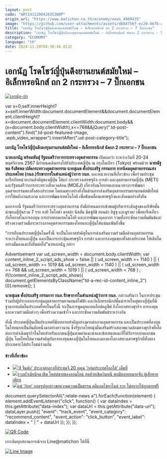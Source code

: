 ```yaml
---
layout: post
code: "ART24112004263IZW8P"
origin_url: "https://www.matichon.co.th/economy/news_4909435"
image: "https://github.com/user-attachments/assets/db84756f-ec20-46fb-afda-9e6138d5c4f6"
title: "เอกนัฏ โรดโชว์ญี่ปุ่นดึงยานยนต์สมัยใหม่ – อิเล็กทรอนิกส์ ถก 2 กระทรวง – 7 บิ๊กเอกชน"
description: "เอกนัฏ โรดโชว์ญี่ปุ่นดึงลงทุนยานยนต์สมัยใหม่ - อิเล็กทรอนิกส์ นัดถก 2 กระทรวง - 7 บิ๊กเอกชน"
category: "ECONOMY"
language: "th"
date: 2024-11-20T04:30:44.013Z
---
```


# เอกนัฏ โรดโชว์ญี่ปุ่นดึงยานยนต์สมัยใหม่ – อิเล็กทรอนิกส์ ถก 2 กระทรวง – 7 บิ๊กเอกชน

[![](https://www.matichon.co.th/wp-content/uploads/2024/11/เอกนัฎ-ปก.jpg "เอกนัฎ-ปก")](https://www.matichon.co.th/wp-content/uploads/2024/11/เอกนัฎ-ปก.jpg)

var x=0;self.innerHeight?x=self.innerWidth:document.documentElement&&document.documentElement.clientHeight?x=document.documentElement.clientWidth:document.body&&(x=document.body.clientWidth),x<=768&&jQuery(".td-post-content").find(".td-post-featured-image, .wpb\_video\_wrapper").insertAfter(".ud-post-category-title");

**เอกนัฏ โรดโชว์ญี่ปุ่นดึงลงทุนยานยนต์สมัยใหม่ – อิเล็กทรอนิกส์ นัดถก 2 กระทรวง – 7 บิ๊กเอกชน**

**นายเอกนัฏ พร้อมพันธุ์ รัฐมนตรีว่าการกระทรวงอุตสาหกรรม** เปิดเผยว่า ระหว่างวันที่ 20-24 พฤศจิกายน 2567 มีกำหนดเดินทางไปยังประเทศญี่ปุ่น ณ กรุงโตเกียว (Tokyo) พร้อมด้วย **นายณัฐพล รังสิตพล ปลัดกระทรวงอุตสาหกรรม นายสุเมธ ตั้งประเสริฐ กรรมการ การนิคมอุตสาหกรรมแห่งประเทศไทย (กนอ.)รักษาการในตำแหน่งผู้ว่าการ กนอ.** และหน่วยงานที่เกี่ยวข้อง เพื่อร่วมประชุมหารือกับหน่วยงานสำคัญของญี่ปุ่น ได้แก่ กระทรวงเศรษฐกิจ การค้า และอุตสาหกรรมญี่ปุ่น (METI) และรัฐมนตรีว่าการกระทรวงสิ่งแวดล้อม (MOEJ) เกี่ยวกับนโยบายและแนวทางการพัฒนาอุตสาหกรรมของทั้งสองประเทศ โดยเฉพาะอย่างยิ่งในด้านการส่งเสริมอุตสาหกรรมยานยนต์สมัยใหม่ การใช้พลังงานสะอาด และการพัฒนาเทคโนโลยี เพื่อขับเคลื่อนเศรษฐกิจและสังคมอย่างยั่งยืน

นอกจากนี้ รัฐมนตรีว่าการกระทรวงอุตสาหกรรม ยังมีกำหนดการเข้าพบผู้บริหารระดับสูงของบริษัทชั้นนำของญี่ปุ่นรวม 7 ราย อาทิ โตโยต้า มาสด้า นิสสัน มิตซูบิชิ ฮอนด้า อิซูซุ และมูราตะ เพื่อหารือเกี่ยวกับโอกาสในการลงทุน การถ่ายทอดเทคโนโลยี และการพัฒนาบุคลากร รวมทั้งกระชับความสัมพันธ์และสร้างความร่วมมือระหว่างภาคอุตสาหกรรมของไทยและญี่ปุ่นให้แน่นแฟ้นยิ่งขึ้น

“การเยือนประเทศญี่ปุ่นในครั้งนี้ จะเป็นโอกาสสำคัญในการส่งเสริมความร่วมมือด้านอุตสาหกรรมระหว่างไทยและญี่ปุ่น และเป็นการกระตุ้นเศรษฐกิจ การค้า และการลงทุนของทั้งสองประเทศ ให้เติบโตอย่างมั่นคงและยั่งยืนต่อไป”นายเอกนัฏ กล่าว

Advertisement var ud\_screen\_width = document.body.clientWidth; var content\_inline\_2\_script\_ads\_show = false || ( ud\_screen\_width >= 1140 ) || ( ud\_screen\_width >= 1019 && ud\_screen\_width < 1140 ) || ( ud\_screen\_width >= 768 && ud\_screen\_width < 1019 ) || ( ud\_screen\_width < 768 ) ; if(!content\_inline\_2\_script\_ads\_show){ document.getElementsByClassName("td-a-rec-id-content\_inline\_2")\[0\].remove(); }

**นายสุเมธ ตั้งประเสริฐ กรรมการ กนอ.รักษาการในตำแหน่งผู้ว่าการ กนอ.** กล่าวเสริมว่า ในการประชุมร่วมกับผู้ประกอบการกลุ่มอุตสาหกรรมยานยนต์ไฟฟ้า และอิเล็กทรอนิกส์ชั้นนำรายใหญ่ของญี่ปุ่นที่มีฐานการผลิตในประเทศไทยในครั้งนี้ จะเป็นการพูดคุยแบบเอ็กซ์คลูซีฟ ถึงโอกาสทางธุรกิจ การลงทุน และความร่วมมือต่างๆ เพื่อสร้างความเข้าใจ และกระชับความสัมพันธ์ระหว่างกัน

ทั้งนี้ ประเทศญี่ปุ่นเป็นประเทศที่มีบทบาทสำคัญอย่างมากต่อภาคอุตสาหกรรม และเป็นประเทศที่ลงทุนในไทยมากเป็นอันดับหนึ่งมาอย่างยาวนาน ซึ่งรัฐบาลไทยมุ่งมั่นเสริมสร้างสภาพแวดล้อมทางธุรกิจที่เอื้อต่อการดำเนินธุรกิจในไทยสำหรับเอกชนญี่ปุ่นตามคำแนะนำและข้อเสนอแนะที่ได้รับจากภาคเอกชนญี่ปุ่น โดยไทยให้ความสำคัญกับการลงทุนของญี่ปุ่นในไทยและมองหาโอกาสทางเศรษฐกิจที่ทั้งสองประเทศจะได้ประโยชน์ร่วมกัน

#### ข่าวที่เกี่ยวข้อง

*   [![](https://www.matichon.co.th/wp-content/uploads/2024/11/728-AFP__20241119__36MV7H3__v1__HighRes__BrazilG20Summit.jpg)‘สี จิ้นพิง’ ประกาศกลางที่ประชุมจี 20 หนุน ‘กลุ่มประเทศโลกใต้’ เต็มที่](https://www.matichon.co.th/foreign/news_4909517)
*   [![](https://www.matichon.co.th/wp-content/uploads/2024/11/h728-4.jpg)รวบผัวเมียมิจฉาชีพ โพสต์ขายของออนไลน์ สุดท้ายเชิดเงินหนี พบมีหลายหมายจับ ผู้เสียหายเพียบ](https://www.matichon.co.th/local/crime/news_4909489)
*   [![](https://www.matichon.co.th/wp-content/uploads/2024/11/1-255.jpg)แม่ ‘ก้อย’ กอดรูปลูกสาวขอความความเป็นธรรม คดีแอมไซยาไนด์ ระบุ ไม่อยากให้ลูกตายฟรี](https://www.matichon.co.th/local/crime/news_4909461)

document.querySelectorAll(".relate-news a").forEach(function(element) { element.addEventListener("click", function() { var dataIndex = this.getAttribute("data-index"); var dataUrl = this.getAttribute("data-url"); dataLayer.push({ "event": "track\_event", "event\_category": "recommend\_content", "event\_action": "click\_button", "event\_label": dataIndex + " | " + dataUrl }); }); });

[![QR Code](https://www.matichon.co.th/wp-content/uploads/2023/07/wob1371z.jpg)](https://lin.ee/ht0nDxX)

เกาะติดทุกสถานการณ์จาก Line@matichon ได้ที่นี่

[![Line Image](https://www.matichon.co.th/wp-content/uploads/2023/07/th.png)](https://lin.ee/ht0nDxX)